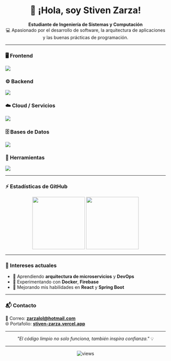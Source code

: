 <h1 align="center">👋 ¡Hola, soy Stiven Zarza!</h1>

<p align="center">
  <b>Estudiante de Ingeniería de Sistemas y Computación</b><br>
  💻 Apasionado por el desarrollo de software, la arquitectura de aplicaciones y las buenas prácticas de programación.
</p>

---

### 🖥️ Frontend
<p align="left">
  <img src="https://skillicons.dev/icons?i=html,css,js,vue,react,bootstrap,tailwind" />
</p>

### ⚙️ Backend
<p align="left">
  <img src="https://skillicons.dev/icons?i=nodejs,express,adonis,spring,java,python,flask" />
</p>

### ☁️ Cloud / Servicios
<p align="left">
  <img src="https://skillicons.dev/icons?i=firebase,gcp" />
</p>

### 🗄️ Bases de Datos
<p align="left">
  <img src="https://skillicons.dev/icons?i=mysql,postgres,mongodb" />
</p>

### 🧰 Herramientas
<p align="left">
  <img src="https://skillicons.dev/icons?i=git,github,vscode,idea,postman,windows" />
</p>

---

### ⚡ Estadísticas de GitHub

<p align="center">
  <img src="https://github-readme-stats-sigma-five.vercel.app/api?username=Stivenz3&show_icons=true&theme=tokyonight&count_private=true&v=6" height="165" />
  <img src="https://github-readme-stats-sigma-five.vercel.app/api/top-langs/?username=Stivenz3&layout=compact&theme=tokyonight&v=6" height="165" />
</p>



---

### 🧠 Intereses actuales

- 🌱 Aprendiendo **arquitectura de microservicios** y **DevOps**  
- 🔧 Experimentando con **Docker**, **Firebase**  
- 🚀 Mejorando mis habilidades en **React** y **Spring Boot**

---

### 📬 Contacto

📧 Correo: **zarzalol@hotmail.com**  
🌐 Portafolio: [**stiven-zarza.vercel.app**](https://stiven-zarza.vercel.app/)

---

<p align="center">
  <i>"El código limpio no solo funciona, también inspira confianza."</i> 💡
</p>

---

<p align="center">
  <img src="https://komarev.com/ghpvc/?username=Stivenz3&label=Visitas%20al%20perfil&color=0e75b6&style=flat" alt="views" />
</p>


